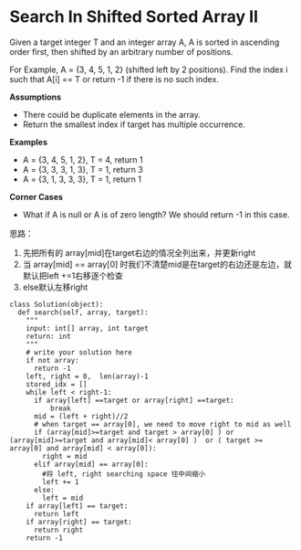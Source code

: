 # Search In Shifted Sorted Array II



Given a target integer T and an integer array A, A is sorted in ascending order first, then shifted by an arbitrary number of positions.

For Example, A = {3, 4, 5, 1, 2} \(shifted left by 2 positions\). Find the index i such that A\[i\] == T or return -1 if there is no such index.

**Assumptions**

* There could be duplicate elements in the array.
* Return the smallest index if target has multiple occurrence. 

**Examples**

* A = {3, 4, 5, 1, 2}, T = 4, return 1
* A = {3, 3, 3, 1, 3}, T = 1, return 3
* A = {3, 1, 3, 3, 3}, T = 1, return 1

​**Corner Cases**

* What if A is null or A is of zero length? We should return -1 in this case.



思路：

1. 先把所有的 array\[mid\]在target右边的情况全列出来，并更新right
2. 当 array\[mid\] == array\[0\] 时我们不清楚mid是在target的右边还是左边，就默认把left +=1右移逐个检查
3. else默认左移right

```text
class Solution(object):
  def search(self, array, target):
    """
    input: int[] array, int target
    return: int
    """
    # write your solution here
    if not array:
      return -1
    left, right = 0,  len(array)-1
    stored_idx = []
    while left < right-1:
      if array[left] ==target or array[right] ==target:
          break
      mid = (left + right)//2
      # when target == array[0], we need to move right to mid as well
      if (array[mid]>=target and target > array[0] ) or (array[mid]>=target and array[mid]< array[0] )  or ( target >= array[0] and array[mid] < array[0]):
        right = mid
      elif array[mid] == array[0]:
        #将 left, right searching space 往中间缩小
        left += 1
      else:
        left = mid
    if array[left] == target:
      return left
    if array[right] == target:
      return right
    return -1

```



